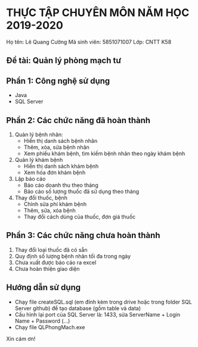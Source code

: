 # THỰC TẬP CHUYÊN MÔN NĂM HỌC 2019-2020
Họ tên: Lê Quang Cường
Mã sinh viên: 5851071007
Lớp: CNTT K58
## Đề tài: Quản lý phòng mạch tư
## Phần 1: Công nghệ sử dụng
- Java
- SQL Server
## Phần 2: Các chức năng đã hoàn thành
1. Quản lý bệnh nhân:
	+ Hiển thị danh sách bệnh nhân
	+ Thêm, xóa, sửa bệnh nhân
	+ Xem phiếu khám bệnh, tìm kiếm bệnh nhân theo ngày khám bệnh
2. Quản lý khám bệnh
	+ Hiển thị danh sách khám bệnh
	+ Xem hóa đơn khám bệnh
3. Lập báo cáo
	+ Báo cáo doanh thu theo tháng
	+ Báo cáo số lượng thuốc đã sử dụng theo tháng
4. Thay đổi thuốc, bệnh
	+ Chỉnh sửa phí khám bệnh
	+ Thêm, sửa, xóa bệnh
	+ Thay đổi cách dùng của thuốc, đơn giá thuốc

## Phần 3: Các chức năng chưa hoàn thành
1. Thay đổi loại thuốc đã có sẵn
2. Quy định số lượng bệnh nhân tối đa trong ngày
3. Chưa xuất được báo cáo ra excel
4. Chưa hoàn thiện giao diện

## Hướng dẫn sử dụng
- Chạy file createSQL.sql (em đính kèm trong drive hoặc trong folder SQL Server github) để tạo database (gồm table và data)
- Cấu hình lại port của SQL Server là: 1433, sửa ServerName + Login Name + Password (...)
- Chạy file QLPhongMach.exe

Xin cám ơn!